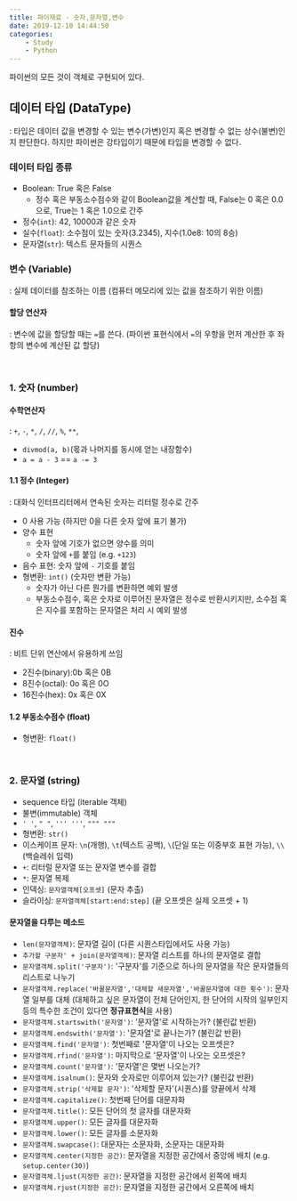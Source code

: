 ```yaml
---
title: 파이재료 - 숫자,문자열,변수
date: 2019-12-10 14:44:50
categories: 
    - Study
    - Python
---
```


파이썬의 모든 것이 객체로 구현되어 있다.

## 데이터 타입 (DataType)

: 타입은 데이터 값을 변경할 수 있는 변수(가변)인지 혹은 변경할 수 없는 상수(불변)인지 판단한다. 하지만 파이썬은 강타입이기 때문에 타입을 변경할 수 없다.

### 데이터 타입 종류

- Boolean: True 혹은 False
  - 정수 혹은 부동소수점수와 같이 Boolean값을 계산할 때, False는 0 혹은 0.0으로, True는 1 혹은 1.0으로 간주
- 정수(`int`): 42, 10000과 같은 숫자
- 실수(`float`): 소수점이 있는 숫자(3.2345), 지수(1.0e8: 10의 8승)
- 문자열(`str`): 텍스트 문자들의 시퀀스

### 변수 (Variable)

: 실제 데이터를 참조하는 이름 (컴퓨터 메모리에 있는 값을 참조하기 위한 이름)

#### 할당 연산자

: 변수에 값을 할당할 때는 `=`를 쓴다. (파이썬 표현식에서 `=`의 우항을 먼저 계산한 후 좌항의 변수에 계산된 값 할당)

<br>

### 1. 숫자 (number)

#### 수학연산자

: `+`, `-`, `*`, `/`, `//`, `%`, `**`, 

- `divmod(a, b)`(몫과 나머지를 동시에 얻는 내장함수)
- `a = a - 3` == `a -= 3`

#### 1.1 정수 (Integer)

: 대화식 인터프리터에서 연속된 숫자는 리터럴 정수로 간주

- 0 사용 가능 (하지만 0을 다른 숫자 앞에 표기 불가)
- 양수 표현
  - 숫자 앞에 기호가 없으면 양수를 의미
  - 숫자 앞에 `+`를 붙임 (e.g. `+123`)
- 음수 표현: 숫자 앞에 `-` 기호를 붙임
- 형변환: `int()` (숫자만 변환 가능)
  - 숫자가 아닌 다른 뭔가를 변환하면 예외 발생
  - 부동소수점수, 혹은 숫자로 이루어진 문자열은 정수로 반환시키지만, 소수점 혹은 지수를 포함하는 문자열은 처리 시 예외 발생

#### 진수

: 비트 단위 연산에서 유용하게 쓰임

- 2진수(binary):0b 혹은 0B
- 8진수(octal): 0o 혹은 0O
- 16진수(hex): 0x 혹은 0X

#### 1.2 부동소수점수 (float)

- 형변환: `float()`

<br>

### 2. 문자열 (string)

- sequence 타입 (iterable 객체)
- 불변(immutable) 객체
- `' '`, `" "`, `''' '''`, `""" """`
- 형변환: `str()`
- 이스케이프 문자: `\n`(개행), `\t`(텍스트 공백), `\`(단일 또는 이중부호 표현 가능), `\\`(백슬레쉬 입력)
- `+`: 리터럴 문자열 또는 문자열 변수를 결합
- `*`: 문자열 복제
- 인덱싱: `문자열객체[오프셋]` (문자 추출)
- 슬라이싱: `문자열객체[start:end:step]` (끝 오프셋은 실제 오프셋 + 1)

#### 문자열을 다루는 메소드

- `len(문자열객체)`: 문자열 길이 (다른 시퀀스타입에서도 사용 가능)
- `추가할 구분자' + join(문자열객체)`: 문자열 리스트를 하나의 문자열로 결합
- `문자열객체.split('구분자')`: '구분자'를 기준으로 하나의 문자열을 작은 문자열들의 리스트로 나누기
- `문자열객체.replace('바꿀문자열','대체할 새문자열','바꿀문자열에 대한 횟수')`: 문자열 일부를 대체 (대체하고 싶은 문자열이 전체 단어인지, 한 단어의 시작의 일부인지 등의 특수한 조건이 있다면 **정규표현식**을 사용)
- `문자열객체.startswith('문자열')`: '문자열'로 시작하는가? (불린값 반환)
- `문자열객체.endswith('문자열')`: '문자열'로 끝나는가? (불린값 반환)
- `문자열객체.find('문자열')`: 첫번째로 '문자열'이 나오는 오프셋은?
- `문자열객체.rfind('문자열')`: 마지막으로 '문자열'이 나오는 오프셋은?
- `문자열객체.count('문자열')`: '문자열'은 몇번 나오는가?
- `문자열객체.isalnum()`: 문자와 숫자로만 이루어져 있는가? (불린값 반환)
- `문자열객체.strip('삭제할 문자')`: '삭제할 문자'(시퀀스)를 양끝에서 삭제
- `문자열객체.capitalize()`: 첫번째 단어를 대문자화
- `문자열객체.title()`: 모든 단어의 첫 글자를 대문자화
- `문자열객체.upper()`: 모든 글자를 대문자화
- `문자열객체.lower()`: 모든 글자를 소문자화
- `문자열객체.swapcase()`: 대문자는 소문자화, 소문자는 대문자화
- `문자열객체.center(지정한 공간)`: 문자열을 지정한 공간에서 중앙에 배치 (e.g. `setup.center(30)`)
- `문자열객체.ljust(지정한 공간)`: 문자열을 지정한 공간에서 왼쪽에 배치
- `문자열객체.rjust(지정한 공간)`: 문자열을 지정한 공간에서 오른쪽에 배치

